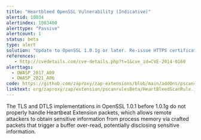 ```yaml
---
title: "Heartbleed OpenSSL Vulnerability (Indicative)"
alertid: 10034
alertindex: 1003400
alerttype: "Passive"
alertcount: 1
status: beta
type: alert
solution: "Update to OpenSSL 1.0.1g or later. Re-issue HTTPS certificates. Change asymmetric private keys and shared secret keys, since these may have been compromised, with no evidence of compromise in the server log files."
references:
   - http://cvedetails.com/cve-details.php?t=1&cve_id=CVE-2014-0160
alerttags: 
  - OWASP_2017_A09
  - OWASP_2021_A06
code: https://github.com/zaproxy/zap-extensions/blob/main/addOns/pscanrulesBeta/src/main/java/org/zaproxy/zap/extension/pscanrulesBeta/HeartBleedScanRule.java
linktext: org/zaproxy/zap/extension/pscanrulesBeta/HeartBleedScanRule.java
---
```

The TLS and DTLS implementations in OpenSSL 1.0.1 before 1.0.1g do not properly handle Heartbeat Extension packets, which allows remote attackers to obtain sensitive information from process memory via crafted packets that trigger a buffer over-read, potentially disclosing sensitive information.	
